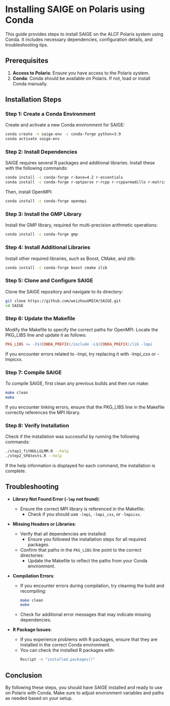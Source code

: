 # Installing SAIGE on Polaris using Conda

This guide provides steps to install SAIGE on the ALCF Polaris system using Conda. It includes necessary dependencies, configuration details, and troubleshooting tips.

## Prerequisites

1. **Access to Polaris**: Ensure you have access to the Polaris system.
2. **Conda**: Conda should be available on Polaris. If not, load or install Conda manually.

## Installation Steps

### Step 1: Create a Conda Environment

Create and activate a new Conda environment for SAIGE:

```bash
conda create -n saige-env -c conda-forge python=3.9
conda activate saige-env
```

### Step 2: Install Dependencies
SAIGE requires several R packages and additional libraries. Install these with the following commands:


```bash
conda install -c conda-forge r-base=4.2 r-essentials
conda install -c conda-forge r-optparse r-rcpp r-rcpparmadillo r-matrix r-data.table r-littler
```

Then, install OpenMPI:

```bash
conda install -c conda-forge openmpi
```

### Step 3: Install the GMP Library
Install the GMP library, required for multi-precision arithmetic operations:

```bash
conda install -c conda-forge gmp
```

### Step 4: Install Additional Libraries
Install other required libraries, such as Boost, CMake, and zlib:

```bash
conda install -c conda-forge boost cmake zlib
```

### Step 5: Clone and Configure SAIGE
Clone the SAIGE repository and navigate to its directory:

```bash
git clone https://github.com/weizhouUMICH/SAIGE.git
cd SAIGE
```

### Step 6: Update the Makefile
Modify the Makefile to specify the correct paths for OpenMPI. Locate the PKG_LIBS line and update it as follows:

```makefile
PKG_LIBS += -I$(CONDA_PREFIX)/include -L$(CONDA_PREFIX)/lib -lmpi
```

If you encounter errors related to -lmpi, try replacing it with -lmpi_cxx or -lmpicxx.

### Step 7: Compile SAIGE
To compile SAIGE, first clean any previous builds and then run make:

```bash
make clean
make
```

If you encounter linking errors, ensure that the PKG_LIBS line in the Makefile correctly references the MPI library.

### Step 8: Verify Installation
Check if the installation was successful by running the following commands:

```bash
./step1_fitNULLGLMM.R --help
./step2_SPAtests.R --help
```

If the help information is displayed for each command, the installation is complete.

## Troubleshooting

- **Library Not Found Error (`-lmp` not found)**:
  - Ensure the correct MPI library is referenced in the Makefile:
    - Check if you should use `-lmpi`, `-lmpi_cxx`, or `-lmpicxx`.
  
- **Missing Headers or Libraries**:
  - Verify that all dependencies are installed:
    - Ensure you followed the installation steps for all required packages.
  - Confirm that paths in the `PKG_LIBS` line point to the correct directories:
    - Update the Makefile to reflect the paths from your Conda environment.
  
- **Compilation Errors**:
  - If you encounter errors during compilation, try cleaning the build and recompiling:
    ```bash
    make clean
    make
    ```
  - Check for additional error messages that may indicate missing dependencies.

- **R Package Issues**:
  - If you experience problems with R packages, ensure that they are installed in the correct Conda environment.
  - You can check the installed R packages with:
    ```bash
    Rscript -e "installed.packages()"
    ```

## Conclusion

By following these steps, you should have SAIGE installed and ready to use on Polaris with Conda. Make sure to adjust environment variables and paths as needed based on your setup.

